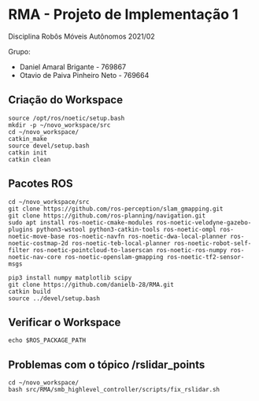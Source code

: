 # RMA - Projeto de Implementação 1
Disciplina Robôs Móveis Autônomos 2021/02

Grupo:
  - Daniel Amaral Brigante - 769867
  - Otavio de Paiva Pinheiro Neto - 769664

## Criação do Workspace 

```shell
source /opt/ros/noetic/setup.bash
mkdir -p ~/novo_workspace/src
cd ~/novo_workspace/
catkin_make
source devel/setup.bash
catkin init
catkin clean

```

## Pacotes ROS

```shell
cd ~/novo_workspace/src
git clone https://github.com/ros-perception/slam_gmapping.git
git clone https://github.com/ros-planning/navigation.git
sudo apt install ros-noetic-cmake-modules ros-noetic-velodyne-gazebo-plugins python3-wstool python3-catkin-tools ros-noetic-ompl ros-noetic-move-base ros-noetic-navfn ros-noetic-dwa-local-planner ros-noetic-costmap-2d ros-noetic-teb-local-planner ros-noetic-robot-self-filter ros-noetic-pointcloud-to-laserscan ros-noetic-ros-numpy ros-noetic-nav-core ros-noetic-openslam-gmapping ros-noetic-tf2-sensor-msgs 

pip3 install numpy matplotlib scipy
git clone https://github.com/danielb-28/RMA.git
catkin build
source ../devel/setup.bash
```
## Verificar o Workspace

```shell
echo $ROS_PACKAGE_PATH 
```

## Problemas com o tópico /rslidar_points

```shell
cd ~/novo_workspace/
bash src/RMA/smb_highlevel_controller/scripts/fix_rslidar.sh
```
